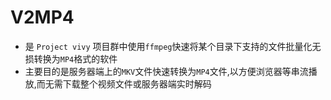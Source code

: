 # V2MP4
- 是 `Project vivy` 项目群中使用`ffmpeg`快速将某个目录下支持的文件批量化无损转换为`MP4`格式的软件
- 主要目的是服务器端上的`MKV`文件快速转换为`MP4`文件,以方便浏览器等串流播放,而无需下载整个视频文件或服务器端实时解码